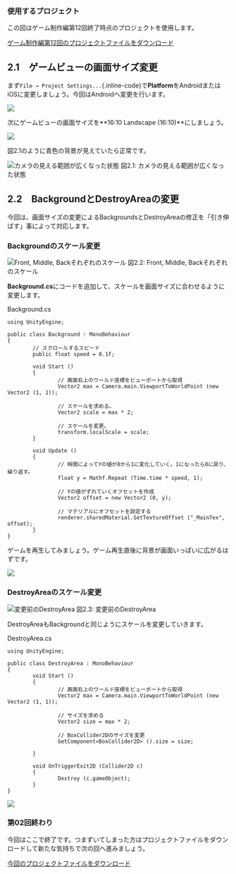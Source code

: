 ### 使用するプロジェクト

この回はゲーム制作編第12回終了時点のプロジェクトを使用します。

[ゲーム制作編第12回のプロジェクトファイルをダウンロード](../game/project/game_12_ShootingGame.zip)

<span id="h2-1"></span>2.1　ゲームビューの画面サイズ変更
--------------------------------------------------------

まず`File → Project Settings...`{.inline-code}で**Platform**をAndroidまたはiOSに変更しましょう。今回はAndroidへ変更を行います。



![](images/02/switch_android.png)



次にゲームビューの画面サイズを**16:10 Landscape (16:10)**にしましょう。



![](images/02/change_screen_size.png)



図2.1のように青色の背景が見えていたら正常です。



![カメラの見える範囲が広くなった状態](images/02/screen_1.png)
図2.1: カメラの見える範囲が広くなった状態



<span id="h2-2"></span>2.2　BackgroundとDestroyAreaの変更
---------------------------------------------------------

今回は、画面サイズの変更によるBackgroundsとDestroyAreaの修正を「引き伸ばす」事によって対応します。

### <span id="h2-2-1"></span>Backgroundのスケール変更



![Front, Middle, Backそれぞれのスケール](images/02/backgrounds.png)
図2.2: Front, Middle, Backそれぞれのスケール



**Background.cs**にコードを追加して、スケールを画面サイズに合わせるように変更します。



Background.cs

``` {.source}
using UnityEngine;

public class Background : MonoBehaviour
{
        // スクロールするスピード
        public float speed = 0.1f;

        void Start ()
        {
                // 画面右上のワールド座標をビューポートから取得
                Vector2 max = Camera.main.ViewportToWorldPoint (new Vector2 (1, 1));

                // スケールを求める。
                Vector2 scale = max * 2;

                // スケールを変更。
                transform.localScale = scale;
        }

        void Update ()
        {
                // 時間によってYの値が0から1に変化していく。1になったら0に戻り、繰り返す。
                float y = Mathf.Repeat (Time.time * speed, 1);

                // Yの値がずれていくオフセットを作成
                Vector2 offset = new Vector2 (0, y);

                // マテリアルにオフセットを設定する
                renderer.sharedMaterial.SetTextureOffset ("_MainTex", offset);
        }
}
```



ゲームを再生してみましょう。ゲーム再生直後に背景が画面いっぱいに広がるはずです。



![](images/02/fit_scale.png)



### <span id="h2-2-2"></span>DestroyAreaのスケール変更



![変更前のDestroyArea](images/02/destroyarea.png)
図2.3: 変更前のDestroyArea



DestroyAreaもBackgroundと同じようにスケールを変更していきます。



DestroyArea.cs

``` {.source}
using UnityEngine;

public class DestroyArea : MonoBehaviour
{
        void Start ()
        {
                // 画面右上のワールド座標をビューポートから取得
                Vector2 max = Camera.main.ViewportToWorldPoint (new Vector2 (1, 1));

                // サイズを求める
                Vector2 size = max * 2;

                // BoxCollider2Dのサイズを変更
                GetComponent<BoxCollider2D> ().size = size;

        }

        void OnTriggerExit2D (Collider2D c)
        {
                Destroy (c.gameObject);
        }
}
```





![](images/02/fit_size.png)



### 第02回終わり

今回はここで終了です。つまずいてしまった方はプロジェクトファイルをダウンロードして新たな気持ちで次の回へ進みましょう。

[今回のプロジェクトファイルをダウンロード](./project/mobile_02_ShootingGame.zip)
